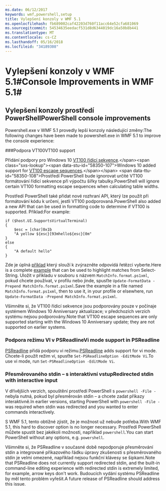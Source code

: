 ```yaml
---
ms.date: 06/12/2017
keywords: wmf,powershell,setup
title: Vylepšení konzoly v WMF 5.1
ms.openlocfilehash: fb689002caf42203d760f11acc64e52cfa681069
ms.sourcegitcommit: 54534635eedacf531d8d6344019dc16a50b8b441
ms.translationtype: MT
ms.contentlocale: cs-CZ
ms.lasthandoff: 05/16/2018
ms.locfileid: "34189308"
---
```

# <a name="console-improvements-in-wmf-51"></a><span data-ttu-id="58350-103">Vylepšení konzoly v WMF 5.1#</span><span class="sxs-lookup"><span data-stu-id="58350-103">Console Improvements in WMF 5.1#</span></span>

## <a name="powershell-console-improvements"></a><span data-ttu-id="58350-104">Vylepšení konzoly prostředí PowerShell</span><span class="sxs-lookup"><span data-stu-id="58350-104">PowerShell console improvements</span></span>

<span data-ttu-id="58350-105">Powershell.exe v WMF 5.1 provedly lepší konzoly následující změny:</span><span class="sxs-lookup"><span data-stu-id="58350-105">The following changes have been made to powershell.exe in WMF 5.1 to improve the console experience:</span></span>

###<a name="vt100-support"></a><span data-ttu-id="58350-106">Podpora VT100</span><span class="sxs-lookup"><span data-stu-id="58350-106">VT100 support</span></span>

<span data-ttu-id="58350-107">Přidání podpory pro Windows 10 [VT100 řídicí sekvence](https://msdn.microsoft.com/en-us/library/windows/desktop/mt638032(v=vs.85).aspx).</span><span class="sxs-lookup"><span data-stu-id="58350-107">Windows 10 added support for [VT100 escape sequences](https://msdn.microsoft.com/en-us/library/windows/desktop/mt638032(v=vs.85).aspx).</span></span>
<span data-ttu-id="58350-108">Prostředí PowerShell bude ignorovat určité VT100 formátování řídicí sekvence při výpočtu šířky tabulky.</span><span class="sxs-lookup"><span data-stu-id="58350-108">PowerShell will ignore certain VT100 formatting escape sequences when calculating table widths.</span></span>

<span data-ttu-id="58350-109">Prostředí PowerShell také přidat nové rozhraní API, který lze použít při formátování kódu k určení, jestli VT100 podporovaná.</span><span class="sxs-lookup"><span data-stu-id="58350-109">PowerShell also added a new API that can be used in formatting code to determine if VT100 is supported.</span></span>
<span data-ttu-id="58350-110">Příklad:</span><span class="sxs-lookup"><span data-stu-id="58350-110">For example:</span></span>

```
if ($host.UI.SupportsVirtualTerminal)
{
    $esc = [char]0x1b
    "A yellow ${esc}[93mhello${esc}[0m"
}
else
{
    "A default hello"
}
```
<span data-ttu-id="58350-111">Zde je úplná [příklad](https://gist.github.com/lzybkr/dcb973dccd54900b67783c48083c28f7) který slouží k zvýrazněte odpovídá řetězci vyberte.</span><span class="sxs-lookup"><span data-stu-id="58350-111">Here is a complete [example](https://gist.github.com/lzybkr/dcb973dccd54900b67783c48083c28f7) that can be used to highlight matches from Select-String.</span></span>
<span data-ttu-id="58350-112">Uložit v příkladu v souboru s názvem `MatchInfo.format.ps1xml`, pokud chcete používat, v profilu nebo jinde, spusťte `Update-FormatData -Prepend MatchInfo.format.ps1xml`.</span><span class="sxs-lookup"><span data-stu-id="58350-112">Save the example in a file named `MatchInfo.format.ps1xml`, then to use it, in your profile or elsewhere, run `Update-FormatData -Prepend MatchInfo.format.ps1xml`.</span></span>

<span data-ttu-id="58350-113">Všimněte si, že VT100 řídicí sekvence jsou podporovány pouze v počínaje systémem Windows 10 Anniversary aktualizace; v předchozích verzích systému nejsou podporovány.</span><span class="sxs-lookup"><span data-stu-id="58350-113">Note that VT100 escape sequences are only supported starting with the Windows 10 Anniversary update; they are not supported on earlier systems.</span></span>

### <a name="vi-mode-support-in-psreadline"></a><span data-ttu-id="58350-114">Podpora režimu VI v PSReadline</span><span class="sxs-lookup"><span data-stu-id="58350-114">Vi mode support in PSReadline</span></span>

<span data-ttu-id="58350-115">[PSReadline](https://github.com/lzybkr/PSReadLine) přidá podporu vi režimu.</span><span class="sxs-lookup"><span data-stu-id="58350-115">[PSReadline](https://github.com/lzybkr/PSReadLine) adds support for vi mode.</span></span> <span data-ttu-id="58350-116">Chcete-li použít režim vi, spusťte `Set-PSReadlineOption -EditMode Vi`.</span><span class="sxs-lookup"><span data-stu-id="58350-116">To use vi mode, run `Set-PSReadlineOption -EditMode Vi`.</span></span>

### <a name="redirected-stdin-with-interactive-input"></a><span data-ttu-id="58350-117">Přesměrovaného stdin – s interaktivní vstup</span><span class="sxs-lookup"><span data-stu-id="58350-117">Redirected stdin with interactive input</span></span>

<span data-ttu-id="58350-118">V dřívějších verzích, spouštění prostředí PowerShell s `powershell -File -` nebyla nutná, pokud byl přesměrován stdin – a chcete zadat příkazy interaktivně.</span><span class="sxs-lookup"><span data-stu-id="58350-118">In earlier versions, starting PowerShell with `powershell -File -` was required when stdin was redirected and you wanted to enter commands interactively.</span></span>

<span data-ttu-id="58350-119">S WMF 5.1, tento obtížné zjistit, že je možnost už nebude potřeba.</span><span class="sxs-lookup"><span data-stu-id="58350-119">With WMF 5.1, this hard to discover option is no longer necessary.</span></span>
<span data-ttu-id="58350-120">Prostředí PowerShell můžete spustit bez jakékoli možnosti, například `powershell`.</span><span class="sxs-lookup"><span data-stu-id="58350-120">You can start PowerShell without any options, e.g. `powershell`.</span></span>

<span data-ttu-id="58350-121">Všimněte si, že PSReadline v současné době nepodporuje přesměrování stdin a integrované příkazového řádku úpravy zkušenosti s přesměrovaného stdin je velmi omezené, například nejsou funkční klávesy se šipkami.</span><span class="sxs-lookup"><span data-stu-id="58350-121">Note that PSReadline does not currently support redirected stdin, and the built-in command-line editing experience with redirected stdin is extremely limited, for example, arrow keys don't work.</span></span>
<span data-ttu-id="58350-122">Budoucích vydání systému PSReadline by měl tento problém vyřešit.</span><span class="sxs-lookup"><span data-stu-id="58350-122">A future release of PSReadline should address this issue.</span></span>
